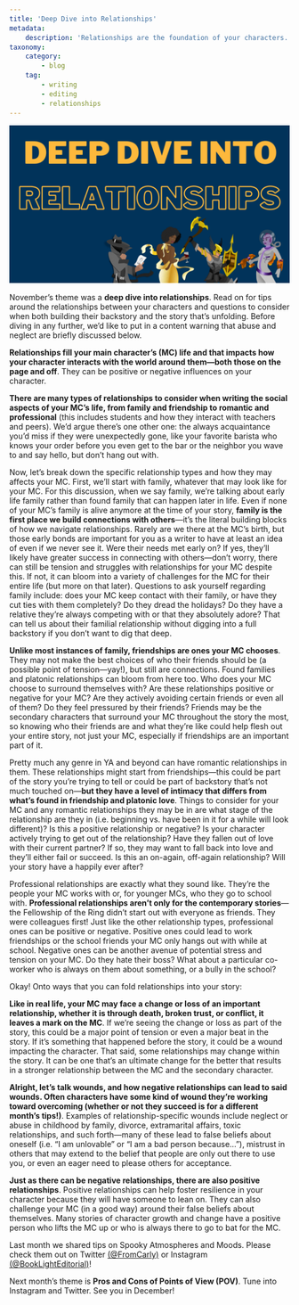 ```yaml
---
title: 'Deep Dive into Relationships'
metadata:
    description: 'Relationships are the foundation of your characters. It shows who they are and what they care about. Utlize them in your writing to flesh out your characters.'
taxonomy:
    category:
        - blog
    tag:
        - writing
        - editing
        - relationships
---
```


!["Deep Dive into Relationships"](Relationships.png)

November’s theme was a **deep dive into relationships**. Read on for tips around the relationships between your characters and questions to consider when both building their backstory and the story that’s unfolding. Before diving in any further, we’d like to put in a content warning that abuse and neglect are briefly discussed below. 

**Relationships fill your main character’s (MC) life and that impacts how your character interacts with the world around them—both those on the page and off**. They can be positive or negative influences on your character. 

**There are many types of relationships to consider when writing the social aspects of your MC’s life, from family and friendship to romantic and professional** (this includes students and how they interact with teachers and peers). We’d argue there’s one other one: the always acquaintance you’d miss if they were unexpectedly gone, like your favorite barista who knows your order before you even get to the bar or the neighbor you wave to and say hello, but don’t hang out with.

Now, let’s break down the specific relationship types and how they may affects your MC. First, we’ll start with family, whatever that may look like for your MC. For this discussion, when we say family, we’re talking about early life family rather than found family that can happen later in life. Even if none of your MC’s family is alive anymore at the time of your story, **family is the first place we build connections with others**—it’s the literal building blocks of how we navigate relationships. Rarely are we there at the MC’s birth, but those early bonds are important for you as a writer to have at least an idea of even if we never see it. Were their needs met early on? If yes, they’ll likely have greater success in connecting with others—don’t worry, there can still be tension and struggles with relationships for your MC despite this. If not, it can bloom into a variety of challenges for the MC for their entire life (but more on that later). Questions to ask yourself regarding family include: does your MC keep contact with their family, or have they cut ties with them completely? Do they dread the holidays? Do they have a relative they’re always competing with or that they absolutely adore? That can tell us about their familial relationship without digging into a full backstory if you don’t want to dig that deep.

**Unlike most instances of family, friendships are ones your MC chooses**. They may not make the best choices of who their friends should be (a possible point of tension—yay!), but still are connections. Found families and platonic relationships can bloom from here too. Who does your MC choose to surround themselves with? Are these relationships positive or negative for your MC? Are they actively avoiding certain friends or even all of them? Do they feel pressured by their friends? Friends may be the secondary characters that surround your MC throughout the story the most, so knowing who their friends are and what they’re like could help flesh out your entire story, not just your MC, especially if friendships are an important part of it.  

Pretty much any genre in YA and beyond can have romantic relationships in them. These relationships might start from friendships—this could be part of the story you’re trying to tell or could be part of backstory that’s not much touched on—**but they have a level of intimacy that differs from what’s found in friendship and platonic love**. Things to consider for your MC and any romantic relationships they may be in are what stage of the relationship are they in (i.e. beginning vs. have been in it for a while will look different)? Is this a positive relationship or negative? Is your character actively trying to get out of the relationship? Have they fallen out of love with their current partner? If so, they may want to fall back into love and they’ll either fail or succeed. Is this an on-again, off-again relationship? Will your story have a happily ever after?

Professional relationships are exactly what they sound like. They’re the people your MC works with or, for younger MCs, who they go to school with. **Professional relationships aren’t only for the contemporary stories**—the Fellowship of the Ring didn’t start out with everyone as friends. They were colleagues first! Just like the other relationship types, professional ones can be positive or negative. Positive ones could lead to work friendships or the school friends your MC only hangs out with while at school. Negative ones can be another avenue of potential stress and tension on your MC. Do they hate their boss? What about a particular co-worker who is always on them about something, or a bully in the school? 

Okay! Onto ways that you can fold relationships into your story:

**Like in real life, your MC may face a change or loss of an important relationship, whether it is through death, broken trust, or conflict, it leaves a mark on the MC**. If we’re seeing the change or loss as part of the story, this could be a major point of tension or even a major beat in the story. If it’s something that happened before the story, it could be a wound impacting the character. That said, some relationships may change within the story. It can be one that’s an ultimate change for the better that results in a stronger relationship between the MC and the secondary character.

**Alright, let’s talk wounds, and how negative relationships can lead to said wounds. Often characters have some kind of wound they’re working toward overcoming (whether or not they succeed is for a different month’s tips!)**. Examples of relationship-specific wounds include neglect or abuse in childhood by family, divorce, extramarital affairs, toxic relationships, and such forth—many of these lead to false beliefs about oneself (i.e. “I am unlovable” or “I am a bad person because…”), mistrust in others that may extend to the belief that people are only out there to use you, or even an eager need to please others for acceptance. 

**Just as there can be negative relationships, there are also positive relationships**. Positive relationships can help foster resilience in your character because they will have someone to lean on. They can also challenge your MC (in a good way) around their false beliefs about themselves. Many stories of character growth and change have a positive person who lifts the MC up or who is always there to go to bat for the MC.

Last month we shared tips on Spooky Atmospheres and Moods. Please check them out on Twitter [(@FromCarly)](https://twitter.com/FromCarly?target=_blank)  or Instagram [(@BookLightEditorial)](https://www.instagram.com/booklighteditorial?target=_blank)! 

Next month’s theme is **Pros and Cons of Points of View (POV)**. Tune into Instagram and Twitter. See you in December!
